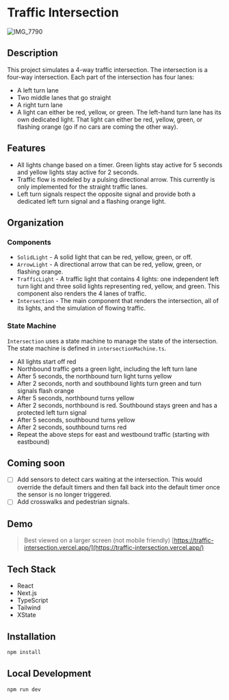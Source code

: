# Traffic Intersection

![IMG_7790](https://github.com/cdonohue/traffic-intersection/assets/1928846/2291cb7b-0554-4703-bf9f-41609f5d56af)

## Description

This project simulates a 4-way traffic intersection.
The intersection is a four-way intersection. Each part of the intersection has four lanes:

- A left turn lane
- Two middle lanes that go straight
- A right turn lane
- A light can either be red, yellow, or green.
  The left-hand turn lane has its own dedicated light. That light can either be red, yellow, green, or flashing orange (go if no cars are coming the other way).

## Features

- All lights change based on a timer. Green lights stay active for 5 seconds and yellow lights stay active for 2 seconds.
- Traffic flow is modeled by a pulsing directional arrow. This currently is only implemented for the straight traffic lanes.
- Left turn signals respect the opposite signal and provide both a dedicated left turn signal and a flashing orange light.

## Organization

### Components

- `SolidLight` - A solid light that can be red, yellow, green, or off.
- `ArrowLight` - A directional arrow that can be red, yellow, green, or flashing orange.
- `TrafficLight` - A traffic light that contains 4 lights: one independent left turn light and three solid lights representing red, yellow, and green. This component also renders the 4 lanes of traffic.
- `Intersection` - The main component that renders the intersection, all of its lights, and the simulation of flowing traffic.

### State Machine

`Intersection` uses a state machine to manage the state of the intersection. The state machine is defined in `intersectionMachine.ts`.

- All lights start off red
- Northbound traffic gets a green light, including the left turn lane
- After 5 seconds, the northbound turn light turns yellow
- After 2 seconds, north and southbound lights turn green and turn signals flash orange
- After 5 seconds, northbound turns yellow
- After 2 seconds, northbound is red. Southbound stays green and has a protected left turn signal
- After 5 seconds, southbound turns yellow
- After 2 seconds, southbound turns red
- Repeat the above steps for east and westbound traffic (starting with eastbound)

## Coming soon

- [ ] Add sensors to detect cars waiting at the intersection. This would override the default timers and then fall back into the default timer once the sensor is no longer triggered.
- [ ] Add crosswalks and pedestrian signals.

## Demo

> Best viewed on a larger screen (not mobile friendly)
> [https://traffic-intersection.vercel.app/](https://traffic-intersection.vercel.app/)

## Tech Stack

- React
- Next.js
- TypeScript
- Tailwind
- XState

## Installation

```bash
npm install
```

## Local Development

```bash
npm run dev
```
